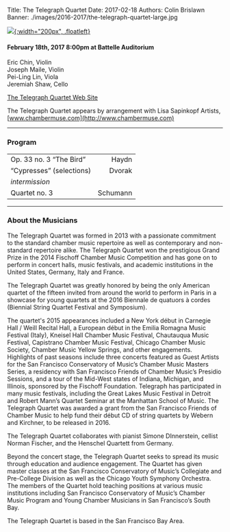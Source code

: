 Title: The Telegraph Quartet
Date: 2017-02-18
Authors: Colin Brislawn
Banner: ./images/2016-2017/the-telegraph-quartet-large.jpg

[![ ]({filename}/images/2016-2017/the-telegraph-quartet400.jpg){:width="200px", .floatleft}]({filename}./TelegraphQuartet.md)

#### February 18th, 2017 8:00pm at Battelle Auditorium

Eric Chin, Violin <br>
Joseph Maile, Violin <br>
Pei-Ling Lin, Viola <br>
Jeremiah Shaw, Cello


[The Telegraph Quartet Web Site](http://www.telegraphquartet.com/)

The Telegraph Quartet appears by arrangement with Lisa Sapinkopf Artists, [www.chambermuse.com](http://www.chambermuse.com)

---

### Program

|                          |          |
|--------------------------|---------:|
| Op. 33 no. 3 “The Bird”  | Haydn    |
| “Cypresses” (selections) | Dvorak   |
| _intermission_                      |
| Quartet no. 3            | Schumann |

---

### About the Musicians

The Telegraph Quartet was formed in 2013 with a passionate commitment to the
standard chamber music repertoire as well as contemporary and non-standard repertoire alike. 
The Telegraph Quartet won the prestigious Grand Prize in the 2014 Fischoff Chamber Music 
Competition and has gone on to perform in concert halls, music festivals, and academic 
institutions in the United States, Germany, Italy and France.

The Telegraph Quartet was greatly honored by being the only American quartet of the 
fifteen invited from around the world to perform in Paris in a showcase for young quartets at 
the 2016 Biennale de quatuors à cordes (Biennial String Quartet Festival and Symposium). 

The quartet's 2015 appearances included a New York début in Carnegie Hall / Weill 
Recital Hall, a European début in the Emilia Romagna Music Festival (Italy), Kneisel Hall 
Chamber Music Festival, Chautauqua Music Festival, Capistrano Chamber Music Festival, 
Chicago Chamber Music Society, Chamber Music Yellow Springs, and other engagements.  
Highlights of past seasons include three concerts featured as Guest Artists for the San 
Francisco Conservatory of Music’s Chamber Music Masters Series, a residency with San 
Francisco Friends of Chamber Music’s Presidio Sessions, and a tour of the Mid-West states of 
Indiana, Michigan, and Illinois, sponsored by the Fischoff Foundation. Telegraph has 
participated in many music festivals, including the Great Lakes Music Festival in Detroit and 
Robert Mann’s Quartet Seminar at the Manhattan School of Music. The Telegraph Quartet was 
awarded a grant from the San Francisco Friends of Chamber Music to help fund their début 
CD of string quartets by Webern and Kirchner, to be released in 2016.

The Telegraph Quartet collaborates with pianist Simone DInnerstein, cellist Norman 
Fischer, and the Henschel Quartett from Germany.

Beyond the concert stage, the Telegraph Quartet seeks to spread its music through 
education and audience engagement. The Quartet has given master classes at the San 
Francisco Conservatory of Music’s Collegiate and Pre-College Division as well as the Chicago 
Youth Symphony Orchestra. The members of the Quartet hold teaching positions at various 
music institutions including San Francisco Conservatory of Music’s Chamber Music Program 
and Young Chamber Musicians in San Francisco’s South Bay.  

The Telegraph Quartet is based in the San Francisco Bay Area.
